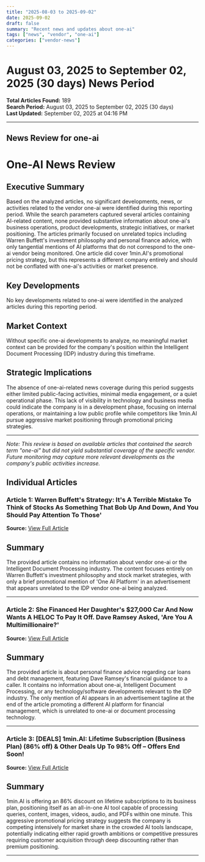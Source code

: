```yaml
---
title: "2025-08-03 to 2025-09-02"
date: 2025-09-02
draft: false
summary: "Recent news and updates about one-ai"
tags: ["news", "vendor", "one-ai"]
categories: ["vendor-news"]
---
```


# August 03, 2025 to September 02, 2025 (30 days) News Period 

**Total Articles Found:** 189  
**Search Period:** August 03, 2025 to September 02, 2025 (30 days)  
**Last Updated:** September 02, 2025 at 04:16 PM

---

## News Review for one-ai

# One-AI News Review

## Executive Summary

Based on the analyzed articles, no significant developments, news, or activities related to the vendor one-ai were identified during this reporting period. While the search parameters captured several articles containing AI-related content, none provided substantive information about one-ai's business operations, product developments, strategic initiatives, or market positioning. The articles primarily focused on unrelated topics including Warren Buffett's investment philosophy and personal finance advice, with only tangential mentions of AI platforms that do not correspond to the one-ai vendor being monitored. One article did cover 1min.AI's promotional pricing strategy, but this represents a different company entirely and should not be conflated with one-ai's activities or market presence.

## Key Developments

No key developments related to one-ai were identified in the analyzed articles during this reporting period.

## Market Context

Without specific one-ai developments to analyze, no meaningful market context can be provided for the company's position within the Intelligent Document Processing (IDP) industry during this timeframe.

## Strategic Implications

The absence of one-ai-related news coverage during this period suggests either limited public-facing activities, minimal media engagement, or a quiet operational phase. This lack of visibility in technology and business media could indicate the company is in a development phase, focusing on internal operations, or maintaining a low public profile while competitors like 1min.AI pursue aggressive market positioning through promotional pricing strategies.

---

*Note: This review is based on available articles that contained the search term "one-ai" but did not yield substantial coverage of the specific vendor. Future monitoring may capture more relevant developments as the company's public activities increase.*

## Individual Articles

### Article 1: Warren Buffett's Strategy: It's A Terrible Mistake To Think of Stocks As Something That Bob Up And Down, And You Should Pay Attention To Those'

**Source:** [View Full Article](https://finance.yahoo.com/news/warren-buffetts-strategy-terrible-mistake-113114400.html)

## Summary

The provided article contains no information about vendor one-ai or the Intelligent Document Processing industry. The content focuses entirely on Warren Buffett's investment philosophy and stock market strategies, with only a brief promotional mention of 'One AI Platform' in an advertisement that appears unrelated to the IDP vendor one-ai being analyzed.



---

### Article 2: She Financed Her Daughter's $27,000 Car And Now Wants A HELOC To Pay It Off. Dave Ramsey Asked, 'Are You A Multimillionaire?'

**Source:** [View Full Article](https://finance.yahoo.com/news/she-financed-her-daughters-27-200124413.html)

## Summary

The provided article is about personal finance advice regarding car loans and debt management, featuring Dave Ramsey's financial guidance to a caller. It contains no information about one-ai, Intelligent Document Processing, or any technology/software developments relevant to the IDP industry. The only mention of AI appears in an advertisement tagline at the end of the article promoting a different AI platform for financial management, which is unrelated to one-ai or document processing technology.



---

### Article 3: [DEALS] 1min.AI: Lifetime Subscription (Business Plan) (86% off) & Other Deals Up To 98% Off – Offers End Soon!

**Source:** [View Full Article](https://www.javacodegeeks.com/2025/08/deals-1min-ai-lifetime-subscription-business-plan-86-off-other-deals-up-to-98-off-offers-end-soon.html)

## Summary

1min.AI is offering an 86% discount on lifetime subscriptions to its business plan, positioning itself as an all-in-one AI tool capable of processing queries, content, images, videos, audio, and PDFs within one minute. This aggressive promotional pricing strategy suggests the company is competing intensively for market share in the crowded AI tools landscape, potentially indicating either rapid growth ambitions or competitive pressures requiring customer acquisition through deep discounting rather than premium positioning.





---


